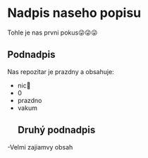 # Nadpis naseho popisu 
Tohle je nas prvni pokus😜😜😜
## Podnadpis
Nas repozitar je prazdny a obsahuje: 
- nic🤢
- 0
- prazdno
- vakum
  ## Druhý podnadpis
-Velmi zajiamvy obsah  

